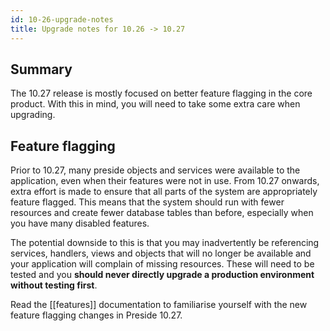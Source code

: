 ```yaml
---
id: 10-26-upgrade-notes
title: Upgrade notes for 10.26 -> 10.27
---
```


## Summary

The 10.27 release is mostly focused on better feature flagging in the core product. With this in mind, you will need to take some extra care when upgrading.

## Feature flagging

Prior to 10.27, many preside objects and services were available to the application, even when their features were not in use. From 10.27 onwards, extra effort is made to ensure that all parts of the system are appropriately feature flagged. This means that the system should run with fewer resources and create fewer database tables than before, especially when you have many disabled features.

The potential downside to this is that you may inadvertently be referencing services, handlers, views and objects that will no longer be available and your application will complain of missing resources. These will need to be tested and you **should never directly upgrade a production environment without testing first**.

Read the [[features]] documentation to familiarise yourself with the new feature flagging changes in Preside 10.27.